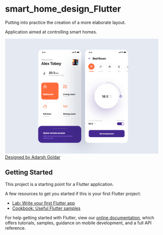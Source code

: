 # smart_home_design_Flutter

Putting into practice the creation of a more elaborate layout.

Application aimed at controlling smart homes.

<a href="https://www.uplabs.com/adarshg" target="_blank">
    <img width="850px" src=".github/assets/preview.png">
</a>

<br>
<a href="https://www.uplabs.com/adarshg">Designed by Adarsh Goldar</a>

## Getting Started

This project is a starting point for a Flutter application.

A few resources to get you started if this is your first Flutter project:

- [Lab: Write your first Flutter app](https://flutter.dev/docs/get-started/codelab)
- [Cookbook: Useful Flutter samples](https://flutter.dev/docs/cookbook)

For help getting started with Flutter, view our
[online documentation](https://flutter.dev/docs), which offers tutorials,
samples, guidance on mobile development, and a full API reference.
